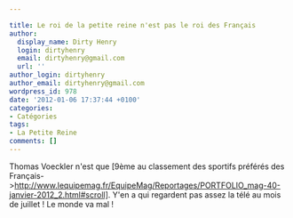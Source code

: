 ```yaml
---

title: Le roi de la petite reine n'est pas le roi des Français
author:
  display_name: Dirty Henry
  login: dirtyhenry
  email: dirtyhenry@gmail.com
  url: ''
author_login: dirtyhenry
author_email: dirtyhenry@gmail.com
wordpress_id: 978
date: '2012-01-06 17:37:44 +0100'
categories:
- Catégories
tags:
- La Petite Reine
comments: []
---
```

Thomas Voeckler n'est que [9ème au classement des sportifs préférés des Français->http://www.lequipemag.fr/EquipeMag/Reportages/PORTFOLIO_mag-40-janvier-2012_2.html#scroll]. Y'en a qui regardent pas assez la télé au mois de juillet ! Le monde va mal !
